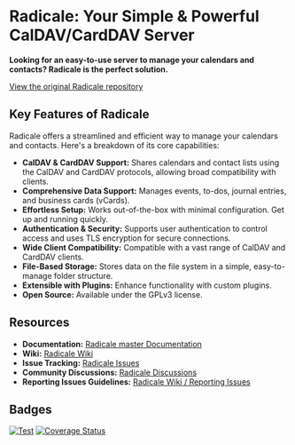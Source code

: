 # Radicale: Your Simple & Powerful CalDAV/CardDAV Server

**Looking for an easy-to-use server to manage your calendars and contacts? Radicale is the perfect solution.**

[View the original Radicale repository](https://github.com/Kozea/Radicale)

## Key Features of Radicale

Radicale offers a streamlined and efficient way to manage your calendars and contacts. Here's a breakdown of its core capabilities:

*   **CalDAV & CardDAV Support:** Shares calendars and contact lists using the CalDAV and CardDAV protocols, allowing broad compatibility with clients.
*   **Comprehensive Data Support:** Manages events, to-dos, journal entries, and business cards (vCards).
*   **Effortless Setup:** Works out-of-the-box with minimal configuration. Get up and running quickly.
*   **Authentication & Security:** Supports user authentication to control access and uses TLS encryption for secure connections.
*   **Wide Client Compatibility:** Compatible with a vast range of CalDAV and CardDAV clients.
*   **File-Based Storage:** Stores data on the file system in a simple, easy-to-manage folder structure.
*   **Extensible with Plugins:** Enhance functionality with custom plugins.
*   **Open Source:**  Available under the GPLv3 license.

## Resources

*   **Documentation:** [Radicale master Documentation](https://radicale.org/master.html)
*   **Wiki:** [Radicale Wiki](https://github.com/Kozea/Radicale/wiki)
*   **Issue Tracking:** [Radicale Issues](https://github.com/Kozea/Radicale/issues)
*   **Community Discussions:** [Radicale Discussions](https://github.com/Kozea/Radicale/discussions)
*   **Reporting Issues Guidelines:** [Radicale Wiki / Reporting Issues](https://github.com/Kozea/Radicale/wiki/01-‐-Reporting-Issues)

## Badges

[![Test](https://github.com/Kozea/Radicale/actions/workflows/test.yml/badge.svg?branch=master)](https://github.com/Kozea/Radicale/actions/workflows/test.yml)
[![Coverage Status](https://coveralls.io/repos/github/Kozea/Radicale/badge.svg?branch=master)](https://coveralls.io/github/Kozea/Radicale?branch=master)